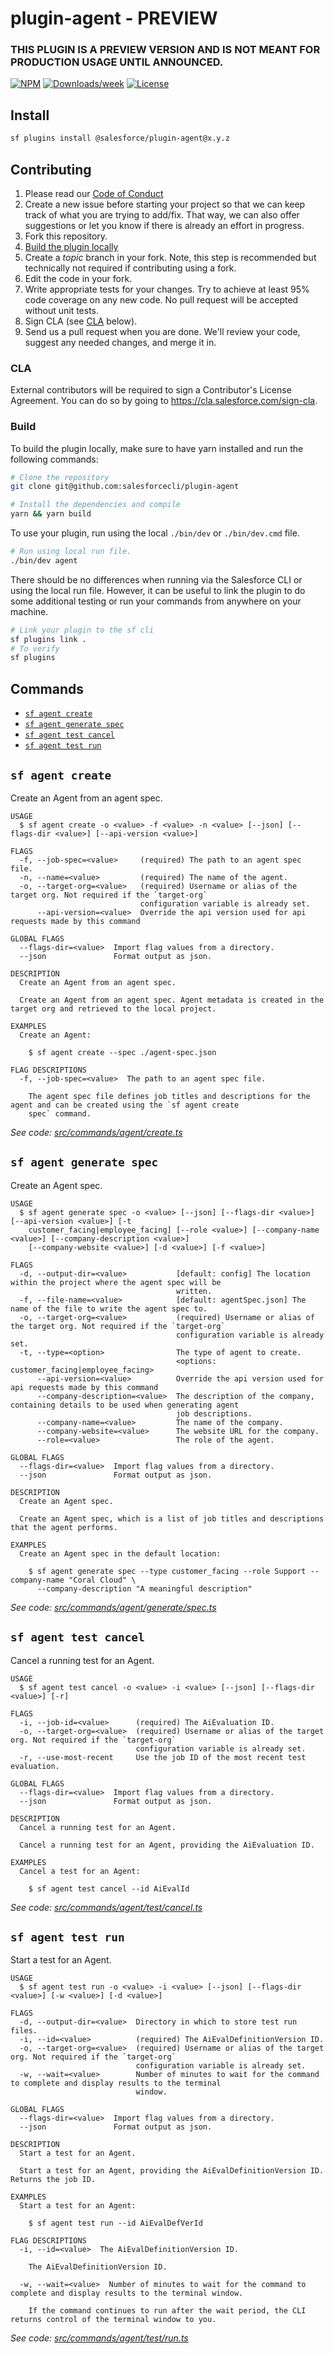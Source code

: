 # plugin-agent - PREVIEW

### THIS PLUGIN IS A PREVIEW VERSION AND IS NOT MEANT FOR PRODUCTION USAGE UNTIL ANNOUNCED.

[![NPM](https://img.shields.io/npm/v/@salesforce/plugin-agent.svg?label=@salesforce/plugin-agent)](https://www.npmjs.com/package/@salesforce/plugin-agent) [![Downloads/week](https://img.shields.io/npm/dw/@salesforce/plugin-agent.svg)](https://npmjs.org/package/@salesforce/plugin-agent) [![License](https://img.shields.io/badge/License-BSD%203--Clause-brightgreen.svg)](https://raw.githubusercontent.com/salesforcecli/plugin-agent/main/LICENSE.txt)

## Install

```bash
sf plugins install @salesforce/plugin-agent@x.y.z
```

## Contributing

1. Please read our [Code of Conduct](CODE_OF_CONDUCT.md)
2. Create a new issue before starting your project so that we can keep track of
   what you are trying to add/fix. That way, we can also offer suggestions or
   let you know if there is already an effort in progress.
3. Fork this repository.
4. [Build the plugin locally](#build)
5. Create a _topic_ branch in your fork. Note, this step is recommended but technically not required if contributing using a fork.
6. Edit the code in your fork.
7. Write appropriate tests for your changes. Try to achieve at least 95% code coverage on any new code. No pull request will be accepted without unit tests.
8. Sign CLA (see [CLA](#cla) below).
9. Send us a pull request when you are done. We'll review your code, suggest any needed changes, and merge it in.

### CLA

External contributors will be required to sign a Contributor's License
Agreement. You can do so by going to https://cla.salesforce.com/sign-cla.

### Build

To build the plugin locally, make sure to have yarn installed and run the following commands:

```bash
# Clone the repository
git clone git@github.com:salesforcecli/plugin-agent

# Install the dependencies and compile
yarn && yarn build
```

To use your plugin, run using the local `./bin/dev` or `./bin/dev.cmd` file.

```bash
# Run using local run file.
./bin/dev agent
```

There should be no differences when running via the Salesforce CLI or using the local run file. However, it can be useful to link the plugin to do some additional testing or run your commands from anywhere on your machine.

```bash
# Link your plugin to the sf cli
sf plugins link .
# To verify
sf plugins
```

## Commands

<!-- commands -->

- [`sf agent create`](#sf-agent-create)
- [`sf agent generate spec`](#sf-agent-generate-spec)
- [`sf agent test cancel`](#sf-agent-test-cancel)
- [`sf agent test run`](#sf-agent-test-run)

## `sf agent create`

Create an Agent from an agent spec.

```
USAGE
  $ sf agent create -o <value> -f <value> -n <value> [--json] [--flags-dir <value>] [--api-version <value>]

FLAGS
  -f, --job-spec=<value>     (required) The path to an agent spec file.
  -n, --name=<value>         (required) The name of the agent.
  -o, --target-org=<value>   (required) Username or alias of the target org. Not required if the `target-org`
                             configuration variable is already set.
      --api-version=<value>  Override the api version used for api requests made by this command

GLOBAL FLAGS
  --flags-dir=<value>  Import flag values from a directory.
  --json               Format output as json.

DESCRIPTION
  Create an Agent from an agent spec.

  Create an Agent from an agent spec. Agent metadata is created in the target org and retrieved to the local project.

EXAMPLES
  Create an Agent:

    $ sf agent create --spec ./agent-spec.json

FLAG DESCRIPTIONS
  -f, --job-spec=<value>  The path to an agent spec file.

    The agent spec file defines job titles and descriptions for the agent and can be created using the `sf agent create
    spec` command.
```

_See code: [src/commands/agent/create.ts](https://github.com/salesforcecli/plugin-agent/blob/1.3.0/src/commands/agent/create.ts)_

## `sf agent generate spec`

Create an Agent spec.

```
USAGE
  $ sf agent generate spec -o <value> [--json] [--flags-dir <value>] [--api-version <value>] [-t
    customer_facing|employee_facing] [--role <value>] [--company-name <value>] [--company-description <value>]
    [--company-website <value>] [-d <value>] [-f <value>]

FLAGS
  -d, --output-dir=<value>           [default: config] The location within the project where the agent spec will be
                                     written.
  -f, --file-name=<value>            [default: agentSpec.json] The name of the file to write the agent spec to.
  -o, --target-org=<value>           (required) Username or alias of the target org. Not required if the `target-org`
                                     configuration variable is already set.
  -t, --type=<option>                The type of agent to create.
                                     <options: customer_facing|employee_facing>
      --api-version=<value>          Override the api version used for api requests made by this command
      --company-description=<value>  The description of the company, containing details to be used when generating agent
                                     job descriptions.
      --company-name=<value>         The name of the company.
      --company-website=<value>      The website URL for the company.
      --role=<value>                 The role of the agent.

GLOBAL FLAGS
  --flags-dir=<value>  Import flag values from a directory.
  --json               Format output as json.

DESCRIPTION
  Create an Agent spec.

  Create an Agent spec, which is a list of job titles and descriptions that the agent performs.

EXAMPLES
  Create an Agent spec in the default location:

    $ sf agent generate spec --type customer_facing --role Support --company-name "Coral Cloud" \
      --company-description "A meaningful description"
```

_See code: [src/commands/agent/generate/spec.ts](https://github.com/salesforcecli/plugin-agent/blob/1.3.0/src/commands/agent/generate/spec.ts)_

## `sf agent test cancel`

Cancel a running test for an Agent.

```
USAGE
  $ sf agent test cancel -o <value> -i <value> [--json] [--flags-dir <value>] [-r]

FLAGS
  -i, --job-id=<value>      (required) The AiEvaluation ID.
  -o, --target-org=<value>  (required) Username or alias of the target org. Not required if the `target-org`
                            configuration variable is already set.
  -r, --use-most-recent     Use the job ID of the most recent test evaluation.

GLOBAL FLAGS
  --flags-dir=<value>  Import flag values from a directory.
  --json               Format output as json.

DESCRIPTION
  Cancel a running test for an Agent.

  Cancel a running test for an Agent, providing the AiEvaluation ID.

EXAMPLES
  Cancel a test for an Agent:

    $ sf agent test cancel --id AiEvalId
```

_See code: [src/commands/agent/test/cancel.ts](https://github.com/salesforcecli/plugin-agent/blob/1.3.0/src/commands/agent/test/cancel.ts)_

## `sf agent test run`

Start a test for an Agent.

```
USAGE
  $ sf agent test run -o <value> -i <value> [--json] [--flags-dir <value>] [-w <value>] [-d <value>]

FLAGS
  -d, --output-dir=<value>  Directory in which to store test run files.
  -i, --id=<value>          (required) The AiEvalDefinitionVersion ID.
  -o, --target-org=<value>  (required) Username or alias of the target org. Not required if the `target-org`
                            configuration variable is already set.
  -w, --wait=<value>        Number of minutes to wait for the command to complete and display results to the terminal
                            window.

GLOBAL FLAGS
  --flags-dir=<value>  Import flag values from a directory.
  --json               Format output as json.

DESCRIPTION
  Start a test for an Agent.

  Start a test for an Agent, providing the AiEvalDefinitionVersion ID. Returns the job ID.

EXAMPLES
  Start a test for an Agent:

    $ sf agent test run --id AiEvalDefVerId

FLAG DESCRIPTIONS
  -i, --id=<value>  The AiEvalDefinitionVersion ID.

    The AiEvalDefinitionVersion ID.

  -w, --wait=<value>  Number of minutes to wait for the command to complete and display results to the terminal window.

    If the command continues to run after the wait period, the CLI returns control of the terminal window to you.
```

_See code: [src/commands/agent/test/run.ts](https://github.com/salesforcecli/plugin-agent/blob/1.3.0/src/commands/agent/test/run.ts)_

<!-- commandsstop -->
